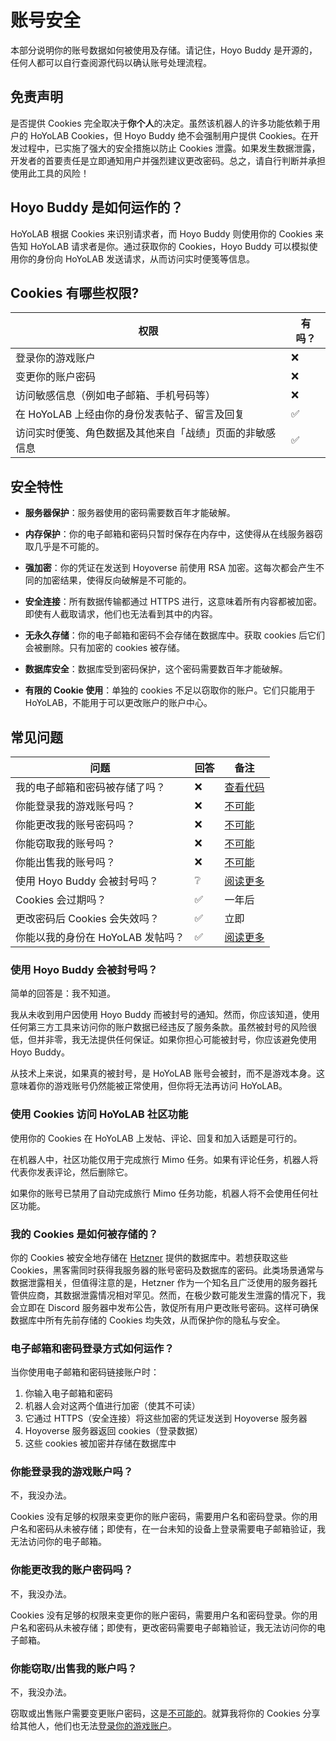 # 账号安全

本部分说明你的账号数据如何被使用及存储。请记住，Hoyo Buddy 是开源的，任何人都可以自行查阅源代码以确认账号处理流程。

## 免责声明

是否提供 Cookies 完全取决于**你个人**的决定。虽然该机器人的许多功能依赖于用户的 HoYoLAB Cookies，但 Hoyo Buddy 绝不会强制用户提供 Cookies。在开发过程中，已实施了强大的安全措施以防止 Cookies 泄露。如果发生数据泄露，开发者的首要责任是立即通知用户并强烈建议更改密码。总之，请自行判断并承担使用此工具的风险！

## Hoyo Buddy 是如何运作的？

HoYoLAB 根据 Cookies 来识别请求者，而 Hoyo Buddy 则使用你的 Cookies 来告知 HoYoLAB 请求者是你。通过获取你的 Cookies，Hoyo Buddy 可以模拟使用你的身份向 HoYoLAB 发送请求，从而访问实时便笺等信息。

## Cookies 有哪些权限?

| 权限 | 有吗？ |
|---|---|
| 登录你的游戏账户 | ❌ |
| 变更你的账户密码 | ❌ |
| 访问敏感信息（例如电子邮箱、手机号码等） | ❌ |
| 在 HoYoLAB 上经由你的身份发表帖子、留言及回复 | ✅ |
| 访问实时便笺、角色数据及其他来自「战绩」页面的非敏感信息 | ✅ |

## 安全特性

- **服务器保护**：服务器使用的密码需要数百年才能破解。

- **内存保护**：你的电子邮箱和密码只暂时保存在内存中，这使得从在线服务器窃取几乎是不可能的。

- **强加密**：你的凭证在发送到 Hoyoverse 前使用 RSA 加密。这每次都会产生不同的加密结果，使得反向破解是不可能的。

- **安全连接**：所有数据传输都通过 HTTPS 进行，这意味着所有内容都被加密。即使有人截取请求，他们也无法看到其中的内容。

- **无永久存储**：你的电子邮箱和密码不会存储在数据库中。获取 cookies 后它们会被删除。只有加密的 cookies 被存储。

- **数据库安全**：数据库受到密码保护，这个密码需要数百年才能破解。

- **有限的 Cookie 使用**：单独的 cookies 不足以窃取你的账户。它们只能用于 HoYoLAB，不能用于可以更改账户的账户中心。

## 常见问题

| 问题 | 回答 | 备注 |
|---|---|---|
| 我的电子邮箱和密码被存储了吗？ | ❌ | [查看代码](https://github.com/seriaati/hoyo-buddy/blob/main/hoyo_buddy/web_app/pages/finish.py) |
| 你能登录我的游戏账号吗？ | ❌ | [不可能](#你能登录我的游戏账户吗) |
| 你能更改我的账号密码吗？ | ❌ | [不可能](#你能更改我的账户密码吗) |
| 你能窃取我的账号吗？ | ❌ | [不可能](#你能窃取出售我的账户吗) |
| 你能出售我的账号吗？ | ❌ | [不可能](#你能窃取出售我的账户吗) |
| 使用 Hoyo Buddy 会被封号吗？ | ❔ | [阅读更多](#使用-hoyo-buddy-会被封号吗) |
| Cookies 会过期吗？ | ✅ | 一年后 |
| 更改密码后 Cookies 会失效吗？ | ✅ | 立即 |
| 你能以我的身份在 HoYoLAB 发帖吗？ | ✅ | [阅读更多](#使用-cookies-访问-hoyolab-社区功能) |

### 使用 Hoyo Buddy 会被封号吗？

简单的回答是：我不知道。

我从未收到用户因使用 Hoyo Buddy 而被封号的通知。然而，你应该知道，使用任何第三方工具来访问你的账户数据已经违反了服务条款。虽然被封号的风险很低，但并非零，我无法提供任何保证。如果你担心可能被封号，你应该避免使用 Hoyo Buddy。

从技术上来说，如果真的被封号，是 HoYoLAB 账号会被封，而不是游戏本身。这意味着你的游戏账号仍然能被正常使用，但你将无法再访问 HoYoLAB。

### 使用 Cookies 访问 HoYoLAB 社区功能

使用你的 Cookies 在 HoYoLAB 上发帖、评论、回复和加入话题是可行的。

在机器人中，社区功能仅用于完成旅行 Mimo 任务。如果有评论任务，机器人将代表你发表评论，然后删除它。

如果你的账号已禁用了自动完成旅行 Mimo 任务功能，机器人将不会使用任何社区功能。

### 我的 Cookies 是如何被存储的？

你的 Cookies 被安全地存储在 [Hetzner](https://www.hetzner.com/) 提供的数据库中。若想获取这些 Cookies，黑客需同时获得我服务器的账号密码及数据库的密码。此类场景通常与数据泄露相关，但值得注意的是，Hetzner 作为一个知名且广泛使用的服务器托管供应商，其数据泄露情况相对罕见。然而，在极少数可能发生泄露的情况下，我会立即在 Discord 服务器中发布公告，敦促所有用户更改账号密码。这样可确保数据库中所有先前存储的 Cookies 均失效，从而保护你的隐私与安全。

### 电子邮箱和密码登录方式如何运作？

当你使用电子邮箱和密码链接账户时：

1. 你输入电子邮箱和密码
2. 机器人会对这两个值进行加密（使其不可读）
3. 它通过 HTTPS（安全连接）将这些加密的凭证发送到 Hoyoverse 服务器
4. Hoyoverse 服务器返回 cookies（登录数据）
5. 这些 cookies 被加密并存储在数据库中

### 你能登录我的游戏账户吗？

不，我没办法。

Cookies 没有足够的权限来变更你的账户密码，需要用户名和密码登录。你的用户名和密码从未被存储；即使有，在一台未知的设备上登录需要电子邮箱验证，我无法访问你的电子邮箱。

### 你能更改我的账户密码吗？

不，我没办法。

Cookies 没有足够的权限来变更你的账户密码，需要用户名和密码登录。你的用户名和密码从未被存储；即使有，更改密码需要电子邮箱验证，我无法访问你的电子邮箱。

### 你能窃取/出售我的账户吗？

不，我没办法。

窃取或出售账户需要变更账户密码，这是[不可能的](#你能更改我的账户密码吗)。就算我将你的 Cookies 分享给其他人，他们也无法[登录你的游戏账户](#你能登录我的游戏账户吗)。
